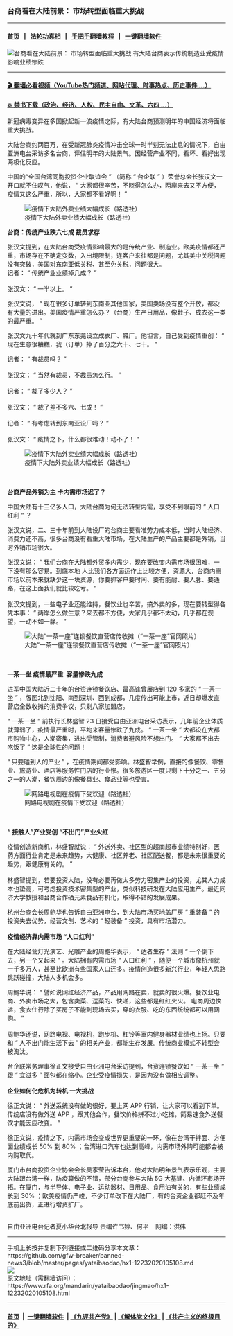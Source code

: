 ### 台商看在大陆前景： 市场转型面临重大挑战
------------------------

#### [首页](https://github.com/gfw-breaker/banned-news3/blob/master/README.md) &nbsp;&nbsp;|&nbsp;&nbsp; [法轮功真相](https://github.com/begood0513/basic/blob/master/README.md)  &nbsp;&nbsp;|&nbsp;&nbsp; [手把手翻墙教程](https://github.com/gfw-breaker/guides/wiki)  &nbsp;&nbsp;|&nbsp;&nbsp; [一键翻墙软件](https://github.com/gfw-breaker/nogfw/blob/master/README.md)  



<div id="headerimg">
 <img alt="台商看在大陆前景： 市场转型面临重大挑战" src="https://www.rfa.org/mandarin/yataibaodao/jingmao/hx1-12232020105108.html/@@images/96136b1c-3bfa-4d1d-8eee-4374771cfa62.jpeg" title="台商看在大陆前景： 市场转型面临重大挑战"/>
 <span class="lead_image_caption">
  有大陆台商表示传统制造业受疫情影响业绩惨跌
 </span>
 <!-- zoomattribute -->
</div>

<hr/>


#### [ 🎬  翻墙必看视频（YouTube热门频道、网站代理、时事热点、历史事件 ...）](https://github.com/gfw-breaker/links/blob/master/banned.md)

#### [ 💥  禁书下载（政治、经济、人权、民主自由、文革、六四 ...）](https://github.com/gfw-breaker/books/blob/master/README.md)

<div id="storytext">
 <div class="sidebar">
 </div>
 <p>
 </p>
 <p>
  新冠病毒变异在多国掀起新一波疫情之际，有大陆台商预测明年的中国经济将面临重大挑战。
 </p>
 <p>
  大陆台商约两百万，在受新冠肺炎疫情冲击全球一时半刻无法止息的情况下，自由亚洲电台采访多名台商，评估明年的大陆景气。因经营产业不同，看坏、看好出现两极化反应。
 </p>
 <p>
  <span>
   <span>
    中国的“全国台湾同胞投资企业联谊会
   </span>
  </span>
  <span>
   ”
  </span>
  <span>
   （简称
  </span>
  <span>
   “
  </span>
  <span>
   台企联
  </span>
  <span>
   ”
  </span>
  <span>
   ）荣誉总会长张汉文一开口就不住叹气，他说，
  </span>
  <span>
   “
  </span>
  <span>
   大家都很辛苦，不晓得怎么办，两岸来去又不方便，疫情又这么严重，所以，大家都不看好啊！
  </span>
  <span>
   ”
  </span>
 </p>
 <p>
  <span>
   <figure class="image-richtext image-inline captioned" style="width:622px;">
    <img alt="疫情下大陆外卖业绩大幅成长（路透社）" src="https://www.rfa.org/mandarin/yataibaodao/jingmao/hx1-12232020105108.html/3.jpg/@@images/af81184d-ba37-4ae0-9929-544f32d5aec3.jpeg" title="3.jpg"/>
    <figcaption class="image-caption">
     疫情下大陆外卖业绩大幅成长（路透社）
    </figcaption>
    <small>
    </small>
   </figure>
  </span>
 </p>
 <p>
  <strong>
   台商：传统产业跌六七成 裁员求存
  </strong>
 </p>
 <p>
  <span>
   <span>
    张汉文提到，在大陆台商受疫情影响最大的是传统产业、制造业。欧美疫情都还严重，市场存在不确定变数，入出境限制，连客户来往都是问题，尤其美中关税问题没有突破，美国对东南亚低关税、甚至免关税，问题很大。
   </span>
  </span>
  <span>
   <br/>
  </span>
  <span>
   <span>
    记者：
   </span>
  </span>
  <span>
   “
  </span>
  <span>
   传统产业业绩掉几成？
  </span>
  <span>
   ”
   <br/>
   <br/>
   <span>
    张汉文：
   </span>
  </span>
  <span>
   “
  </span>
  <span>
   一半以上。
  </span>
  <span>
   ”
  </span>
 </p>
 <p>
  <span>
   <span>
    张汉文说，
   </span>
  </span>
  <span>
   “
  </span>
  <span>
   现在很多订单转到东南亚其他国家，美国卖场没有整个开放，都没有大量的进出。美国疫情严重怎么办？（台商）生产日用品，像鞋子、成衣这一类的最严重。
  </span>
  <span>
   ”
  </span>
 </p>
 <p>
  <span>
   <span>
    张汉文九十年代就到广东东莞设立成衣厂、鞋厂。他坦言，自己受到疫情重创：
   </span>
  </span>
  <span>
   “
  </span>
  <span>
   现在生意很糟糕，我（订单）掉了百分之六十、七十。
  </span>
  <span>
   ”
  </span>
 </p>
 <p>
  <span>
   <span>
    记者：
   </span>
  </span>
  <span>
   “
  </span>
  <span>
   有裁员吗？
  </span>
  <span>
   ”
   <br/>
   <br/>
   <span>
    张汉文：
   </span>
  </span>
  <span>
   “
  </span>
  <span>
   当然有裁员，不裁员怎么行。
  </span>
  <span>
   ”
   <br/>
   <br/>
   <span>
    记者：
   </span>
  </span>
  <span>
   “
  </span>
  <span>
   裁了多少人？
  </span>
  <span>
   ”
   <br/>
   <br/>
   <span>
    张汉文：
   </span>
  </span>
  <span>
   “
  </span>
  <span>
   裁了差不多六、七成！
  </span>
  <span>
   ”
   <br/>
   <br/>
   <span>
    记者：
   </span>
  </span>
  <span>
   “
  </span>
  <span>
   有考虑转到东南亚设厂吗？
  </span>
  <span>
   ”
   <br/>
   <br/>
   <span>
    张汉文：
   </span>
  </span>
  <span>
   “
  </span>
  <span>
   疫情之下，什么都很难动！动不了！
  </span>
  <span>
   ”
  </span>
 </p>
 <p>
  <span>
   <figure class="image-richtext image-inline captioned" style="width:622px;">
    <img alt="疫情下大陆外卖业绩大幅成长（路透社）" src="https://www.rfa.org/mandarin/yataibaodao/jingmao/hx1-12232020105108.html/4.jpg/@@images/e39908dc-0f9c-4ef4-82e9-bb00d91a443d.jpeg" title="4.jpg"/>
    <figcaption class="image-caption">
     疫情下大陆外卖业绩大幅成长（路透社）
    </figcaption>
    <small>
    </small>
   </figure>
   <br/>
   <br/>
   <strong>
    台商产品外销为主
   </strong>
  </span>
  <strong>
   卡内需市场迟了？
  </strong>
 </p>
 <p>
  <span>
   <span>
    中国大陆有十三亿多人口，大陆台商为何无法转型内需，享受不到眼前的
   </span>
  </span>
  <span>
   “
  </span>
  <span>
   人口红利
  </span>
  <span>
   ”
  </span>
  <span>
   ？
  </span>
 </p>
 <p>
  <span>
   <span>
    张汉文说，二、三十年前到大陆设厂的台商主要看准劳力成本低，当时大陆经济、消费力还不高，很多台商没有看重大陆市场，在大陆生产的产品主要都是外销，当时外销市场很大。
   </span>
  </span>
 </p>
 <p>
  <span>
   <span>
    张汉文说：
   </span>
  </span>
  <span>
   “
  </span>
  <span>
   我们台商在大陆都外贸多内需少，现在要改变内需市场很困难，一下没有那么容易。到底本地
  </span>
  <span>
   <span>
    人比我们各方面运作上比较方便，资源大，台商内需市场以前本来就缺少这一块资源，你要抓客户要时间、要有能耐、要人脉、要通路，在这上面我们就比较吃亏。
   </span>
  </span>
  <span>
   ”
   <br/>
   <br/>
  </span>
  <span>
   <span>
    张汉文提到，一些电子业还能维持，餐饮业也辛苦，搞外卖的多，现在要转型得各凭本事：
   </span>
  </span>
  <span>
   “
  </span>
  <span>
   两岸怎么做生意？来去都不方便，大家几乎都不太动，几乎都在观望，一动不如一静。
  </span>
  <span>
   ”
  </span>
 </p>
 <p>
  <span>
   <figure class="image-richtext image-inline captioned" style="width:622px;">
    <img alt="大陆“一茶一座”连锁餐饮直营店传收摊（“一茶一座”官网照片）" src="https://www.rfa.org/mandarin/yataibaodao/jingmao/hx1-12232020105108.html/2.jpg/@@images/4e8bee38-2f5a-46dc-8b78-7495987a1f75.jpeg" title="2.jpg"/>
    <figcaption class="image-caption">
     大陆“一茶一座”连锁餐饮直营店传收摊（“一茶一座”官网照片）
    </figcaption>
    <small>
    </small>
   </figure>
   <br/>
   <br/>
   <strong>
    一茶一坐
   </strong>
  </span>
  <strong>
   疫情最严重  客量惨跌九成
  </strong>
 </p>
 <p>
  <span>
   <span>
    进军中国大陆近二十年的台资连锁餐饮店、最高锋曾展店到
   </span>
  </span>
  <span>
   120
  </span>
  <span>
   多家的
  </span>
  <span>
   “
  </span>
  <span>
   一茶一坐
  </span>
  <span>
   ”
  </span>
  <span>
   ，版图北到沈阳、南到深圳、西到成都，几度传出可能上市，近日却爆发直营店全数收摊的消费争议，只剩八家加盟店。
  </span>
 </p>
 <p>
  <span>
   “
  </span>
  <span>
   一茶一坐
  </span>
  <span>
   ”
  </span>
  <span>
   前执行长林盛智
  </span>
  <span>
   23
  </span>
  <span>
   日接受自由亚洲电台采访表示，几年前企业体质就薄弱了，疫情最严重时，平均来客量惨跌了九成。
  </span>
  <span>
   “
  </span>
  <span>
   一茶一坐
  </span>
  <span>
   ”
  </span>
  <span>
   大都设在大都市购物中心，人潮密集，进出受管制，消费者避风险不想出门。
  </span>
  <span>
   “
  </span>
  <span>
   大家都不出去吃饭了
  </span>
  <span>
   ”
  </span>
  <span>
   这是全球性的问题！
  </span>
 </p>
 <p>
  <span>
   “
  </span>
  <span>
   只要碰到人的产业
  </span>
  <span>
   ”
  </span>
  <span>
   ，在疫情期间都受影响。林盛智举例，直接的像餐饮、零售业、旅游业、酒店等服务性门店的行业惨。很多旅游区一度只剩下十分之一、五分之一的人潮，餐饮周边的像餐具业、食品业等也受害。
  </span>
  <span>
  </span>
 </p>
 <p>
  <span>
   <figure class="image-richtext image-inline captioned" style="width:622px;">
    <img alt="网路电视剧在疫情下受欢迎（路透社）" src="https://www.rfa.org/mandarin/yataibaodao/jingmao/hx1-12232020105108.html/5.jpg/@@images/c62f8b4e-4a84-4d6b-8751-dce9ba9defbd.jpeg" title="5.jpg"/>
    <figcaption class="image-caption">
     网路电视剧在疫情下受欢迎（路透社）
    </figcaption>
    <small>
    </small>
   </figure>
   <br/>
   <br/>
   <strong>
    “
   </strong>
  </span>
  <strong>
   接触人”产业受创 “不出门”产业火红
  </strong>
 </p>
 <p>
  <span>
   <span>
    疫情创造新商机，林盛智就说：
   </span>
  </span>
  <span>
   “
  </span>
  <span>
   外送外卖、社区型的超商超市业绩特别好，医药方面行业肯定是未来趋势，大健康、社区养老、社区配送餐，都是未来很重要的趋势，跟健康有关的。
  </span>
  <span>
   ”
   <br/>
   <br/>
  </span>
  <span>
   <span>
    林盛智提到，若要投资大陆，没有必要再做太多劳力密集产业的投资，尤其人力成本也垫高，可考虑投资技术密集型的产业，类似科技研发在大陆应用生产。最近同济大学教授和台商合作硒元素食品有机化，取得不错的发展成果。
   </span>
  </span>
 </p>
 <p>
  <span>
   <span>
    杭州台商会长周鲍华也告诉自由亚洲电台，到大陆市场买地盖厂房
   </span>
  </span>
  <span>
   “
  </span>
  <span>
   重装备
  </span>
  <span>
   ”
  </span>
  <span>
   的投资失去优势，经营文创、艺术的
  </span>
  <span>
   “
  </span>
  <span>
   轻装备
  </span>
  <span>
   ”
  </span>
  <span>
   投资，具有市场潜力。
  </span>
  <span>
   <br/>
   <br/>
   <strong>
    疫情经济靠内需市场
   </strong>
  </span>
  <strong>
   “人口红利”
  </strong>
 </p>
 <p>
  <span>
   <span>
    在大陆经营灯光演艺、光雕产业的周鲍华表示，
   </span>
  </span>
  <span>
   “
  </span>
  <span>
   适者生存
  </span>
  <span>
   ”
  </span>
  <span>
   法则
  </span>
  <span>
   “
  </span>
  <span>
   一个倒下去，另一个又起来
  </span>
  <span>
   ”
  </span>
  <span>
   。大陆拥有内需市场
  </span>
  <span>
   “
  </span>
  <span>
   人口红利
  </span>
  <span>
   ”
  </span>
  <span>
   ，随便一个城市像杭州就一千多万人，甚至比欧洲有些国家人口还多。疫情创造很多新兴行业，年轻人思路跳跃碰撞，大陆人多机会多。
  </span>
 </p>
 <p>
  <span>
   <span>
    周鲍华说：
   </span>
  </span>
  <span>
   “
  </span>
  <span>
   譬如说网红经济产品，产品用网路在卖，就卖的很火爆。餐饮业电商、外卖市场之大，包含卖菜、送菜的、快递，这些都是红红火火。
  </span>
  <span>
   <span>
    电商周边快递，食衣住行除了买房子不能到现场去买，穿的衣服、吃的东西统统都可以用网购。
   </span>
  </span>
  <span>
   ”
   <br/>
   <br/>
  </span>
  <span>
   <span>
    周鲍华还说，网路电视、电视机，跑步机、杠铃等室内健身器材业绩也上扬。只要和
   </span>
  </span>
  <span>
   “
  </span>
  <span>
   人不出门能生活下去
  </span>
  <span>
   ”
  </span>
  <span>
   的相关产业，都能生存发展。传统商业模式不转型会被淘汰。
  </span>
 </p>
 <p>
  <span>
   <span>
    台企联常务理事徐正文接受自由亚洲电台采访提到，台资连锁餐饮如
   </span>
  </span>
  <span>
   “
  </span>
  <span>
   一茶一坐
  </span>
  <span>
   ”
  </span>
  <span>
   跟
  </span>
  <span>
   “
  </span>
  <span>
   宜滋多
  </span>
  <span>
   ”
  </span>
  <span>
   面包都在缩小。企业受疫情损失，是因为没有做相应调整。
  </span>
  <span>
   <br/>
   <br/>
   <strong>
    企业如何化危机为转机
   </strong>
  </span>
  <strong>
   一大挑战
  </strong>
 </p>
 <p>
  <span>
   <span>
    徐正文说：
   </span>
  </span>
  <span>
   “
  </span>
  <span>
   外送系统没有做的很好，要上网
  </span>
  <span>
   APP
  </span>
  <span>
   行销，让大家可以看到下单。传统店没有做外送
  </span>
  <span>
   APP
  </span>
  <span>
   ，跟其他合作，餐饮价格拼不过小吃摊，简易速食外送餐饮才能因应改变。
  </span>
  <span>
   ”
  </span>
 </p>
 <p>
  <span>
   <span>
    徐正文说，疫情之下，内需市场会变成世界更重要的一环，像在台湾干拌面、方便面业绩成长
   </span>
  </span>
  <span>
   50%
  </span>
  <span>
   到
  </span>
  <span>
   80%
  </span>
  <span>
   ；台湾进口汽车也达到高峰，内需市场外购可能都会被内购取代。
  </span>
 </p>
 <p>
  <span>
   <span>
    厦门市台商投资企业协会会长吴家莹告诉本台，他对大陆明年景气表示乐观，主要大陆跟台湾一样，防疫算做的不错，部分台商参与大陆
   </span>
  </span>
  <span>
   5G
  </span>
  <span>
   大基建、内循环市场开拓。在厦门，与半导体、电子业、运动器材、日用品、食用油有关的，有些业绩成长到
  </span>
  <span>
   30%
  </span>
  <span>
   ；欧美疫情仍严峻，不少订单改下在大陆厂，有的台资企业都赶不及年底前出货，正进行增资扩厂。
  </span>
  <span>
   <br/>
   <p>
    <br/>
    自由亚洲电台记者夏小华台北报导    责编许书婷、何平    网编：洪伟
    <br/>
   </p>
  </span>
 </p>
</div>

<hr/>
手机上长按并复制下列链接或二维码分享本文章：<br/>
https://github.com/gfw-breaker/banned-news3/blob/master/pages/yataibaodao/hx1-12232020105108.md <br/>
<a href='https://github.com/gfw-breaker/banned-news3/blob/master/pages/yataibaodao/hx1-12232020105108.md'><img src='https://github.com/gfw-breaker/banned-news3/blob/master/pages/yataibaodao/hx1-12232020105108.md.png'/></a> <br/>
原文地址（需翻墙访问）：https://www.rfa.org/mandarin/yataibaodao/jingmao/hx1-12232020105108.html


------------------------
#### [首页](https://github.com/gfw-breaker/banned-news3/blob/master/README.md) &nbsp;|&nbsp; [一键翻墙软件](https://github.com/gfw-breaker/nogfw/blob/master/README.md) &nbsp;| [《九评共产党》](https://github.com/gfw-breaker/9ping.md/blob/master/README.md#九评之一评共产党是什么) | [《解体党文化》](https://github.com/gfw-breaker/jtdwh.md/blob/master/README.md) | [《共产主义的终极目的》](https://github.com/gfw-breaker/gczydzjmd.md/blob/master/README.md)


<img src='http://gfw-breaker.win/banned-news3/pages/yataibaodao/hx1-12232020105108.md' width='0px' height='0px'/>